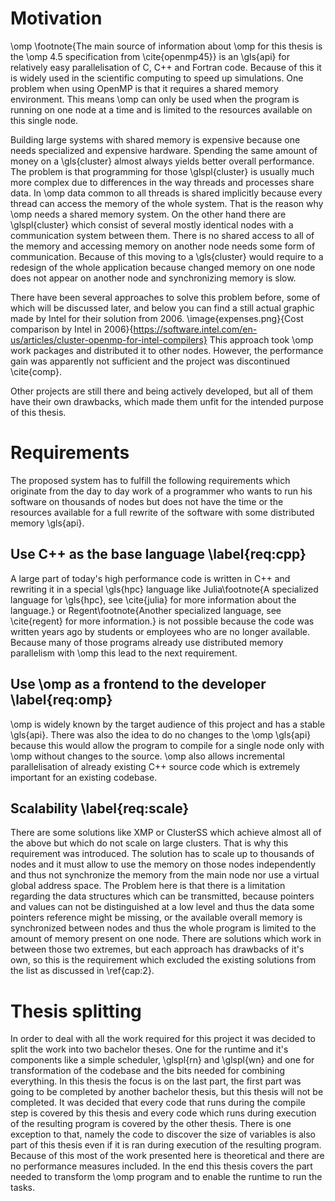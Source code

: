# Motivation

\omp \footnote{The main source of information about \omp for this thesis is the \omp 4.5 specification from \cite{openmp45}}
is an \gls{api} for relatively easy parallelisation of C, C++ and Fortran code.
Because of this it is widely used in the scientific computing to speed up simulations.
One problem when using OpenMP is that it requires a shared memory environment.
This means \omp can only be used when the program is running on one node at a time and is limited to the resources
available on this single node.

Building large systems with shared memory is expensive because one needs specialized and expensive hardware.
Spending the same amount of money on a \gls{cluster} almost always yields better overall performance.
The problem is that programming for those \glspl{cluster} is usually much more complex due to differences
in the way threads and processes share data.
In \omp data common to all threads is shared implicitly because every thread can access the memory of the whole system.
That is the reason why \omp needs a shared memory system.
On the other hand there are \glspl{cluster} which consist of several mostly identical nodes with a communication
system between them.
There is no shared access to all of the memory and accessing memory on another node needs some form of communication.
Because of this moving to a \gls{cluster} would require to a redesign of the whole application because changed memory on
one node does not appear on another node and synchronizing memory is slow.

There have been several approaches to solve this problem before, some of which will be discussed later, and below you
can find a still actual graphic made by Intel for their solution from 2006.
\image{expenses.png}{Cost comparison by Intel in 2006}{https://software.intel.com/en-us/articles/cluster-openmp-for-intel-compilers}
This approach took \omp work packages and distributed it to other nodes.
However, the performance gain was apparently not sufficient and the project was discontinued \cite{comp}.

Other projects are still there and being actively developed, but all of them have their own drawbacks, which made
them unfit for the intended purpose of this thesis.

# Requirements

The proposed system has to fulfill the following requirements which originate from the day to day work of a programmer
who wants to run his software on thousands of nodes but does not have the time or the resources available for a full
rewrite of the software with some distributed memory \gls{api}.

## Use C++ as the base language \label{req:cpp}
A large part of today's high performance code is written in C++ and rewriting it in a special \gls{hpc} language
like Julia\footnote{A specialized language for \gls{hpc}, see \cite{julia} for more information about the language.}
or Regent\footnote{Another specialized language, see \cite{regent} for more information.} is not possible because the
code was written years ago by students or employees who are no longer available.
Because many of those programs already use distributed memory parallelism with \omp this lead to the next requirement.

## Use \omp as a frontend to the developer \label{req:omp}
\omp is widely known by the target audience of this project and has a stable \gls{api}.
There was also the idea to do no changes to the \omp \gls{api} because this would allow the program to compile for a
single node only with \omp without changes to the source.
\omp also allows incremental parallelisation of already existing C++ source code which is extremely important for an
existing codebase.

## Scalability \label{req:scale}
There are some solutions like XMP or ClusterSS which achieve almost all of the above but which do not scale on large
clusters.
That is why this requirement was introduced.
The solution has to scale up to thousands of nodes and it must allow to use the memory on those nodes independently and
thus not synchronize the memory from the main node nor use a virtual global address space.
The Problem here is that there is a limitation regarding the data structures which can be transmitted, because pointers
and values can not be distinguished at a low level and thus the data some pointers reference might be missing, or the
available overall memory is synchronized between nodes and thus the whole program is limited to the amount of memory
present on one node.
There are solutions which work in between those two extremes, but each approach has drawbacks of it's own, so this is
the requirement which excluded the existing solutions from the list as discussed in \ref{cap:2}.

# Thesis splitting
In order to deal with all the work required for this project it was decided to split the work into two bachelor theses.
One for the runtime and it's components like a simple scheduler, \glspl{rn} and \glspl{wn} and one for transformation
of the codebase and the bits needed for combining everything.
In this thesis the focus is on the last part, the first part was going to be completed by another bachelor thesis, but
this thesis will not be completed.
It was decided that every code that runs during the compile step is covered by this thesis and every code which runs
during execution of the resulting program is covered by the other thesis.
There is one exception to that, namely the code to discover the size of variables is also part of this thesis even if
it is ran during execution of the resulting program.
Because of this most of the work presented here is theoretical and there are no performance measures included.
In the end this thesis covers the part needed to transform the \omp program and to enable the runtime to run the tasks.


